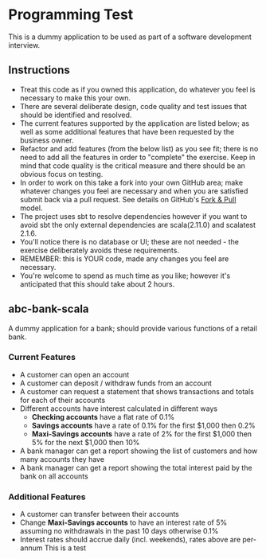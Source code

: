 Programming Test
========

This is a dummy application to be used as part of a software development interview.

Instructions
--------

* Treat this code as if you owned this application, do whatever you feel is necessary to make this your own.
* There are several deliberate design, code quality and test issues that should be identified and resolved.
* The current features supported by the application are listed below; as well as some additional features that have been requested by the business owner.
* Refactor and add features (from the below list) as you see fit; there is no need to add all the features in order to "complete" the exercise. Keep in mind that code quality is the critical measure and there should be an obvious focus on testing.
* In order to work on this take a fork into your own GitHub area; make whatever changes you feel are necessary and when you are satisfied submit back via a pull request. See details on GitHub's [Fork & Pull](https://help.github.com/articles/using-pull-requests) model.
* The project uses sbt to resolve dependencies however if you want to avoid sbt the only external dependencies are scala(2.11.0) and scalatest 2.1.6.
* You'll notice there is no database or UI; these are not needed - the exercise deliberately avoids these requirements.
* REMEMBER: this is YOUR code, made any changes you feel are necessary.
* You're welcome to spend as much time as you like; however it's anticipated that this should take about 2 hours.

abc-bank-scala
--------

A dummy application for a bank; should provide various functions of a retail bank.

### Current Features

* A customer can open an account
* A customer can deposit / withdraw funds from an account
* A customer can request a statement that shows transactions and totals for each of their accounts
* Different accounts have interest calculated in different ways
  * **Checking accounts** have a flat rate of 0.1%
  * **Savings accounts** have a rate of 0.1% for the first $1,000 then 0.2%
  * **Maxi-Savings accounts** have a rate of 2% for the first $1,000 then 5% for the next $1,000 then 10%
* A bank manager can get a report showing the list of customers and how many accounts they have
* A bank manager can get a report showing the total interest paid by the bank on all accounts

### Additional Features

* A customer can transfer between their accounts
* Change **Maxi-Savings accounts** to have an interest rate of 5% assuming no withdrawals in the past 10 days otherwise 0.1%
* Interest rates should accrue daily (incl. weekends), rates above are per-annum
This is a test
